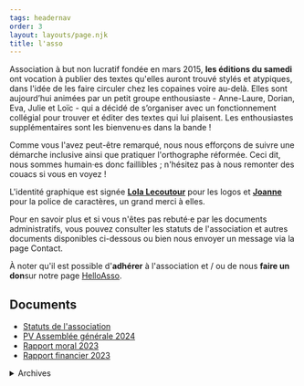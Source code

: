 ```yaml
---
tags: headernav
order: 3
layout: layouts/page.njk
title: l'asso
---
```

Association à but non lucratif fondée en mars 2015, **les éditions du samedi** ont vocation à publier des textes qu'elles auront trouvé stylés et atypiques, dans l'idée de les faire circuler chez les copaines voire au-delà. Elles sont aujourd’hui animées par un petit groupe enthousiaste - Anne-Laure, Dorian, Eva, Julie et Loïc - qui a décidé de s’organiser avec un fonctionnement collégial pour trouver et éditer des textes qui lui plaisent. Les enthousiastes supplémentaires sont les bienvenu·es dans la bande !

Comme vous l'avez peut-être remarqué, nous nous efforçons de suivre une démarche inclusive ainsi que pratiquer l'orthographe réformée. Ceci dit, nous sommes humain·es donc faillibles ; n'hésitez pas à nous remonter des couacs si vous en voyez !

L'identité graphique est signée **[Lola Lecoutour](https://lolalecoutour.com/)** pour les logos et **[Joanne](https://www.instagram.com/andaludoodles/)** pour la police de caractères, un grand merci à elles.

Pour en savoir plus et si vous n'êtes pas rebuté·e par les documents administratifs, vous pouvez consulter les statuts de l'association et autres documents disponibles ci-dessous ou bien nous envoyer un message via la page Contact.

<div class="notice">
   <p>À noter qu'il est possible d'<strong>adhérer</strong> à l'association et / ou de nous <strong>faire un don</strong>sur notre page <a href="https://www.helloasso.com/associations/les-editions-du-samedi" target="_blank" title="Lien vers notre page HelloAsso">HelloAsso</a>.</p>
</div>

## Documents
- [Statuts de l'association](/_assets/pdf/statuts.pdf)
- [PV Assemblée générale 2024](/_assets/pdf/pv-assembleegenerale-20240303.pdf)
- [Rapport moral 2023](/_assets/pdf/rapport-moral-samedi-2023.pdf)
- [Rapport financier 2023](/_assets/pdf/rapport-financier-2023.pdf)

<details>
    <summary>Archives</summary>

#### 2023
- [PV Assemblée générale 2023](/_assets/pdf/pv-assembleegenerale-20230305.pdf)
- [Rapport moral 2022](/_assets/pdf/rapport-moral-samedi-2022.pdf)
- [Rapport financier 2022](/_assets/pdf/rapport-financier-2022.pdf)

#### 2022
- [PV assemblée générale 2022](/_assets/pdf/pv-assembleegenerale-20220306.pdf)
- [Rapport moral 2021](/_assets/pdf/rapport-moral-samedi-2021.pdf)
- [Rapport financier 2021](/_assets/pdf/rapport-financier-2021.pdf)

#### 2021
- [PV Assemblée générale 2021](/_assets/pdf/20210321-assemblee_generale-pv_sans-signature.pdf)
- [Rapport moral 2020](/_assets/pdf/rapport-moral-2020.pdf)
- [Rapport financier 2020](/_assets/pdf/rapport-financier-2020.pdf)

#### 2020
- [PV Assemblée Générale 2020](/_assets/pdf/20200417-assemblee_generale-pv_sans-signature.pdf)
- [Rapport moral 2019](/_assets/pdf/rapport-d-activites-2019-2020.pdf)
- [Rapport financier 2019](/_assets/pdf/rapport-financier-2019.pdf)

#### 2019
- [PV Assemblée Générale 2019](/_assets/pdf/pv-assembleegenerale-09032019.pdf)
- [Rapport moral 2018](/_assets/pdf/rapport-d-activites-2018-2019.pdf)
- [Rapport financier 2018](/_assets/pdf/rapport-financier-2018.pdf)

#### 2018
- [PV Assemblée Générale 2018](/_assets/pdf/pv-assembleegenerale-17032018.pdf)
- [Rapport moral 2017](/_assets/pdf/rapport-d-activites-2017-2018.pdf)
- [Rapport financier 2017](/_assets/pdf/rapport-financier-2017.pdf)

#### 2017
- [PV Assemblée Générale 2017](/_assets/pdf/pv-assembleegenerale-15032017.pdf)
- [Rapport moral 2016](/_assets/pdf/rapport-d-activites-2016-2017.pdf)
- [Rapport financier 2016](/_assets/pdf/rapport-financier-2016.pdf)

#### 2016
- [PV Assemblée Générale 2016](/_assets/pdf/pv-assembleegenerale-16032016.pdf)
- [Rapport moral 2015](/_assets/pdf/rapport-d-activites-2015-2016.pdf)
- [Rapport financier 2015](/_assets/pdf/rapport-financier-2015.pdf)

#### 2015
- [PV Assemblée Générale 2015](/_assets/pdf/pv-assembleegenerale-23032015.pdf)
- [Statuts de l'association (v1)](/_assets/pdf/statutsv1.pdf)
- [PV Assemblée Générale Constitutive](/_assets/pdf/pv-assembleegeneraleconstitutive.pdf)
</details>